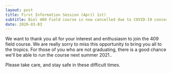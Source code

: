 ```yaml
---
layout: post
title: First Information Session (April 1st)
subtitle: Biol 409 Field course is now cancelled due to COVID-19 concerns......
date: 2020-03-03
---
```


We want to thank you all for your interest and enthusiasm to join the 409 field course. We are really sorry to miss this opportunity to bring you all to the tropics.  For those of you who are not graduating, there is a good chance we'll be able to run the course next summer 2021.. 

Please take care, and stay safe in these difficult times.





